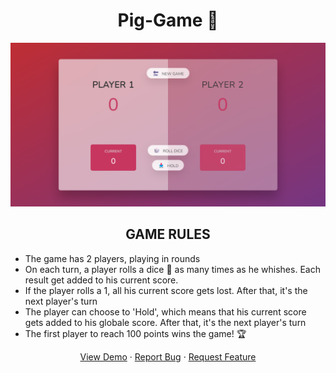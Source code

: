 <h1 align="center">Pig-Game 🐷</h1>

![](/img/desktop-version.png)

<h2 align="center">GAME RULES </h2>

- The game has 2 players, playing in rounds
- On each turn, a player rolls a dice 🎲 as many times as he whishes. Each result get added to his current score.
- If the player rolls a 1, all his current score gets lost. After that, it's the next player's turn
- The player can choose to 'Hold', which means that his current score gets added to his globale score. After that, it's the next player's turn
- The first player to reach 100 points wins the game! 🏆

<p align="center">
<a href="https://pig-game-ap.netlify.app/">View Demo</a>
·
<a href="https://github.com/alessiopisanoweb/pig-game/issues">Report Bug</a>
·
<a href="https://github.com/alessiopisanoweb/pig-game/issues">Request Feature</a>
</p>
